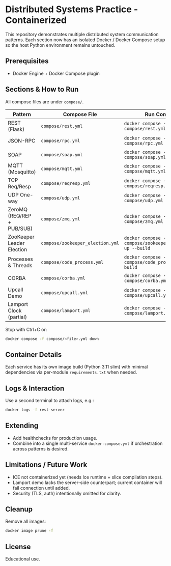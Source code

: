# Distributed Systems Practice - Containerized

This repository demonstrates multiple distributed system communication patterns. Each section now has an isolated Docker / Docker Compose setup so the host Python environment remains untouched.

## Prerequisites
- Docker Engine + Docker Compose plugin

## Sections & How to Run

All compose files are under `compose/`.

| Pattern | Compose File | Run Command | Notes |
|---------|--------------|-------------|-------|
| REST (Flask) | `compose/rest.yml` | `docker compose -f compose/rest.yml up --build` | Exposes 5151 |
| JSON-RPC | `compose/rpc.yml` | `docker compose -f compose/rpc.yml up --build` | Server + auto client |
| SOAP | `compose/soap.yml` | `docker compose -f compose/soap.yml up --build` | WSDL at `:8000/?wsdl` |
| MQTT (Mosquitto) | `compose/mqtt.yml` | `docker compose -f compose/mqtt.yml up --build` | Broker + pub/sub |
| TCP Req/Resp | `compose/reqresp.yml` | `docker compose -f compose/reqresp.yml up --build` | Echo demo |
| UDP One-way | `compose/udp.yml` | `docker compose -f compose/udp.yml up --build` | Uses UDP 12345 |
| ZeroMQ (REQ/REP + PUB/SUB) | `compose/zmq.yml` | `docker compose -f compose/zmq.yml up --build` | Two patterns |
| ZooKeeper Leader Election | `compose/zookeeper_election.yml` | `docker compose -f compose/zookeeper_election.yml up --build` | 1 ZK + 3 nodes |
| Processes & Threads | `compose/code_process.yml` | `docker compose -f compose/code_process.yml up --build` | Multi-proc & threads |
| CORBA | `compose/corba.yml` | `docker compose -f compose/corba.yml up --build` | omniORB server |
| Upcall Demo | `compose/upcall.yml` | `docker compose -f compose/upcall.yml up --build` | Client/server callback |
| Lamport Clock (partial) | `compose/lamport.yml` | `docker compose -f compose/lamport.yml up --build` | Needs counterpart |

Stop with Ctrl+C or:
```bash
docker compose -f compose/<file>.yml down
```

## Container Details
Each service has its own image build (Python 3.11 slim) with minimal dependencies via per-module `requirements.txt` when needed.

## Logs & Interaction
Use a second terminal to attach logs, e.g.:
```bash
docker logs -f rest-server
```

## Extending
- Add healthchecks for production usage.
- Combine into a single multi-service `docker-compose.yml` if orchestration across patterns is desired.

## Limitations / Future Work
- ICE not containerized yet (needs Ice runtime + slice compilation steps).
- Lamport demo lacks the server-side counterpart; current container will fail connection until added.
- Security (TLS, auth) intentionally omitted for clarity.

## Cleanup
Remove all images:
```bash
docker image prune -f
```

## License
Educational use.
